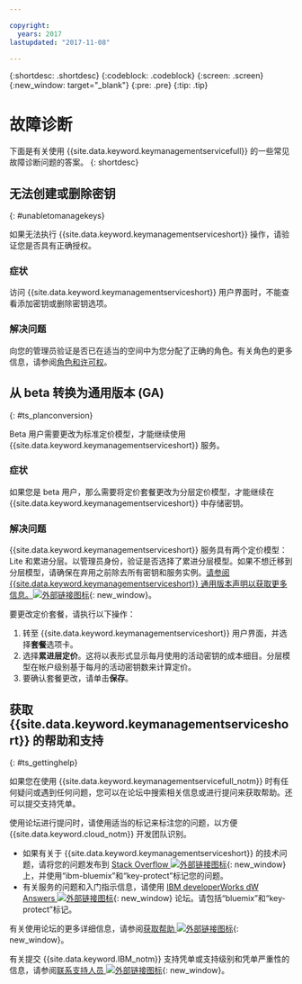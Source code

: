 ```yaml
---

copyright:
  years: 2017
lastupdated: "2017-11-08"

---
```


{:shortdesc: .shortdesc}
{:codeblock: .codeblock}
{:screen: .screen}
{:new_window: target="_blank"}
{:pre: .pre}
{:tip: .tip}

# 故障诊断

下面是有关使用 {{site.data.keyword.keymanagementservicefull}} 的一些常见故障诊断问题的答案。
{: shortdesc}

## 无法创建或删除密钥
{: #unabletomanagekeys}

如果无法执行 {{site.data.keyword.keymanagementserviceshort}} 操作，请验证您是否具有正确授权。

### 症状

访问 {{site.data.keyword.keymanagementserviceshort}} 用户界面时，不能查看添加密钥或删除密钥选项。

### 解决问题

向您的管理员验证是否已在适当的空间中为您分配了正确的角色。有关角色的更多信息，请参阅[角色和许可权](/docs/services/keymgmt/keyprotect_manage_access.html#roles)。

## 从 beta 转换为通用版本 (GA)
{: #ts_planconversion}

Beta 用户需要更改为标准定价模型，才能继续使用 {{site.data.keyword.keymanagementserviceshort}} 服务。

### 症状

如果您是 beta 用户，那么需要将定价套餐更改为分层定价模型，才能继续在 {{site.data.keyword.keymanagementserviceshort}} 中存储密钥。

### 解决问题

{{site.data.keyword.keymanagementserviceshort}} 服务具有两个定价模型：Lite 和累进分层。以管理员身份，验证是否选择了累进分层模型。如果不想迁移到分层模型，请确保在弃用之前除去所有密钥和服务实例。[请参阅 {{site.data.keyword.keymanagementserviceshort}} 通用版本声明以获取更多信息。![外部链接图标](../../icons/launch-glyph.svg "外部链接图标")]("https://www.ibm.com/blogs/bluemix/2016/12/dallas-key-protect-ga/" "https://www.ibm.com/blogs/bluemix/2016/12/dallas-key-protect-ga/"){: new_window}。

要更改定价套餐，请执行以下操作：

1. 转至 {{site.data.keyword.keymanagementserviceshort}} 用户界面，并选择**套餐**选项卡。
2. 选择**累进层定价**。这将以表形式显示每月使用的活动密钥的成本细目。分层模型在帐户级别基于每月的活动密钥数来计算定价。
3. 要确认套餐更改，请单击**保存**。

## 获取 {{site.data.keyword.keymanagementserviceshort}} 的帮助和支持
{: #ts_gettinghelp}

如果您在使用 {{site.data.keyword.keymanagementservicefull_notm}} 时有任何疑问或遇到任何问题，您可以在论坛中搜索相关信息或进行提问来获取帮助。还可以提交支持凭单。

使用论坛进行提问时，请使用适当的标记来标注您的问题，以方便 {{site.data.keyword.cloud_notm}} 开发团队识别。

- 如果有关于 {{site.data.keyword.keymanagementserviceshort}} 的技术问题，请将您的问题发布到 [Stack Overflow ![外部链接图标](../../icons/launch-glyph.svg "外部链接图标")](http://stackoverflow.com/search?q=key-protect+ibm-bluemix){: new_window} 上，并使用“ibm-bluemix”和“key-protect”标记您的问题。
- 有关服务的问题和入门指示信息，请使用 [IBM developerWorks dW Answers ![外部链接图标](../../icons/launch-glyph.svg "外部链接图标")](https://developer.ibm.com/answers/topics/key-protect/?smartspace=bluemix){: new_window} 论坛。请包括“bluemix”和“key-protect”标记。

有关使用论坛的更多详细信息，请参阅[获取帮助 ![外部链接图标](../../icons/launch-glyph.svg "外部链接图标")](https://console.bluemix.net/docs/support/index.html#getting-help){: new_window}。

有关提交 {{site.data.keyword.IBM_notm}} 支持凭单或支持级别和凭单严重性的信息，请参阅[联系支持人员 ![外部链接图标](../../icons/launch-glyph.svg "外部链接图标")](https://console.bluemix.net/docs/support/index.html#contacting-support){: new_window}。
